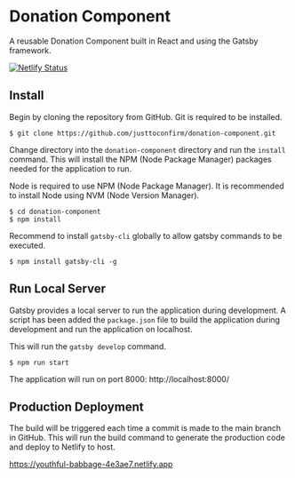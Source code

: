 # Donation Component

A reusable Donation Component built in React and using the Gatsby framework.

[![Netlify Status](https://api.netlify.com/api/v1/badges/dfbb2d57-7e42-493f-b1d1-9b12069a9b8f/deploy-status)](https://app.netlify.com/sites/youthful-babbage-4e3ae7/deploys)

## Install

Begin by cloning the repository from GitHub. Git is required to be installed.

```
$ git clone https://github.com/justtoconfirm/donation-component.git
```

Change directory into the `donation-component` directory and run the `install` command. This will install the NPM (Node Package Manager) packages needed for the application to run. 

Node is required to use NPM (Node Package Manager). It is recommended to install Node using NVM (Node Version Manager).

```
$ cd donation-component
$ npm install
```

Recommend to install `gatsby-cli` globally to allow gatsby commands to be executed.

```
$ npm install gatsby-cli -g
```

## Run Local Server

Gatsby provides a local server to run the application during development. A script has been added the `package.json` file to build the application during development and run the application on localhost.

This will run the `gatsby develop` command.

```
$ npm run start
```

The application will run on port 8000: http://localhost:8000/

## Production Deployment

The build will be triggered each time a commit is made to the main branch in GitHub. This will run the build command to generate the production code and deploy to Netlify to host.

https://youthful-babbage-4e3ae7.netlify.app
